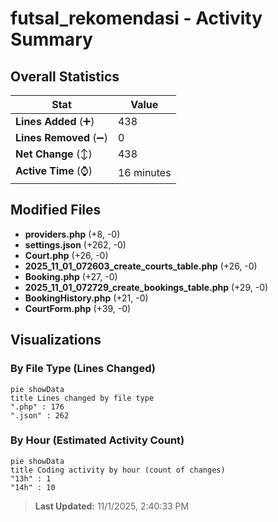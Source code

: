 # futsal_rekomendasi - Activity Summary 

## Overall Statistics

| Stat                   | Value                                                             |
| ---------------------- | ----------------------------------------------------------------- |
| **Lines Added** (➕)   | 438                                          |
| **Lines Removed** (➖) | 0                                        |
| **Net Change** (↕)    | 438                |
| **Active Time** (⌚)   | 16 minutes |


## Modified Files
- **providers.php** (+8, -0)
- **settings.json** (+262, -0)
- **Court.php** (+26, -0)
- **2025_11_01_072603_create_courts_table.php** (+26, -0)
- **Booking.php** (+27, -0)
- **2025_11_01_072729_create_bookings_table.php** (+29, -0)
- **BookingHistory.php** (+21, -0)
- **CourtForm.php** (+39, -0)

## Visualizations

### By File Type (Lines Changed)

```mermaid
pie showData
title Lines changed by file type
".php" : 176
".json" : 262
```

### By Hour (Estimated Activity Count)

```mermaid
pie showData
title Coding activity by hour (count of changes)
"13h" : 1
"14h" : 10
```


> **Last Updated:** 11/1/2025, 2:40:33 PM